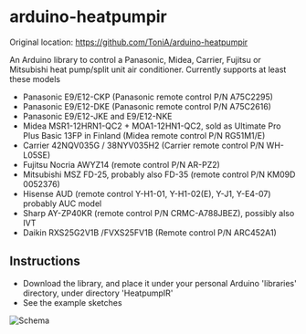 # arduino-heatpumpir

Original location: https://github.com/ToniA/arduino-heatpumpir

An Arduino library to control a Panasonic, Midea, Carrier, Fujitsu or Mitsubishi heat pump/split unit air conditioner.
Currently supports at least these models 
* Panasonic E9/E12-CKP (Panasonic remote control P/N A75C2295)
* Panasonic E9/E12-DKE (Panasonic remote control P/N A75C2616)
* Panasonic E9/E12-JKE and E9/E12-NKE
* Midea MSR1-12HRN1-QC2 + MOA1-12HN1-QC2, sold as Ultimate Pro Plus Basic 13FP in Finland (Midea remote control P/N RG51M1/E)
* Carrier 42NQV035G / 38NYV035H2 (Carrier remote control P/N WH-L05SE)
* Fujitsu Nocria AWYZ14 (remote control P/N AR-PZ2)
* Mitsubishi MSZ FD-25, probably also FD-35 (remote control P/N KM09D 0052376)
* Hisense AUD (remote control Y-H1-01,  Y-H1-02(E), Y-J1, Y-E4-07) probably AUC model
* Sharp AY-ZP40KR (remote control P/N CRMC-A788JBEZ), possibly also IVT
* Daikin RXS25G2V1B /FVXS25FV1B (Remote control P/N ARC452A1)


## Instructions

* Download the library, and place it under your personal Arduino 'libraries' directory, under directory 'HeatpumpIR'
* See the example sketches

![Schema](https://raw.github.com/ToniA/arduino-heatpumpir/master/arduino_irsender.png)
